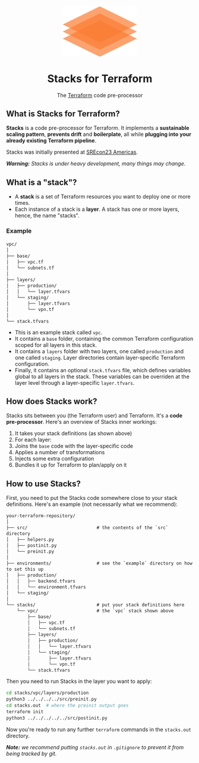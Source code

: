 <div align="center">
    <br>
	<p><img src=".github/logo.png" width="200px"></p>
	<h1>Stacks for Terraform</h1>
	<p>The <a href="https://www.terraform.io/">Terraform</a> code pre-processor</p>
</div>


## What is Stacks for Terraform?

**Stacks** is a code pre-processor for Terraform. It implements a **sustainable scaling pattern**, **prevents drift** and **boilerplate**, all while **plugging into your already existing Terraform pipeline**.

Stacks was initially presented at [SREcon23 Americas](https://www.usenix.org/conference/srecon23americas/presentation/bejarano).

***Warning:** Stacks is under heavy development, many things may change.*


## What is a "stack"?

- A **stack** is a set of Terraform resources you want to deploy one or more times.
- Each instance of a stack is a **layer**. A stack has one or more layers, hence, the name "stacks".

### Example

```
vpc/
│
├── base/
│   ├── vpc.tf
│   └── subnets.tf
│
├── layers/
│   ├── production/
│   │   └── layer.tfvars
│   └── staging/
│       ├── layer.tfvars
│       └── vpn.tf
│
└── stack.tfvars
```

- This is an example stack called `vpc`.
- It contains a `base` folder, containing the common Terraform configuration scoped for all layers in this stack.
- It contains a `layers` folder with two layers, one called `production` and one called `staging`. Layer directories contain layer-specific Terraform configuration.
- Finally, it contains an optional `stack.tfvars` file, which defines variables global to all layers in the stack. These variables can be overriden at the layer level through a layer-specific `layer.tfvars`.


## How does Stacks work?

Stacks sits between you (the Terraform user) and Terraform. It's a **code pre-processor**.
Here's an overview of Stacks inner workings:

1. It takes your stack definitions (as shown above)
1. For each layer:
  1. Joins the `base` code with the layer-specific code
  1. Applies a number of transformations
  1. Injects some extra configuration
  1. Bundles it up for Terraform to plan/apply on it


## How to use Stacks?

First, you need to put the Stacks code somewhere close to your stack definitions.
Here's an example (not necessarily what we recommend):

```
your-terraform-repository/
│
├── src/                          # the contents of the `src` directory
│   ├── helpers.py
│   ├── postinit.py
│   └── preinit.py
│
├── environments/                 # see the `example` directory on how to set this up
│   ├── production/
│   │   ├── backend.tfvars
│   │   └── environment.tfvars
│   └── staging/
│
└── stacks/                       # put your stack definitions here
    └── vpc/                      # the `vpc` stack shown above
        ├── base/
        │   ├── vpc.tf
        │   └── subnets.tf
        ├── layers/
        │   ├── production/
        │   │   └── layer.tfvars
        │   └── staging/
        │       ├── layer.tfvars
        │       └── vpn.tf
        └── stack.tfvars
```

Then you need to run Stacks in the layer you want to apply:
```bash
cd stacks/vpc/layers/production
python3 ../../../../src/preinit.py
cd stacks.out  # where the preinit output goes
terraform init
python3 ../../../../../src/postinit.py
```

Now you're ready to run any further `terraform` commands in the `stacks.out` directory.

***Note:** we recommend putting `stacks.out` in `.gitignore` to prevent it from being tracked by git.*
